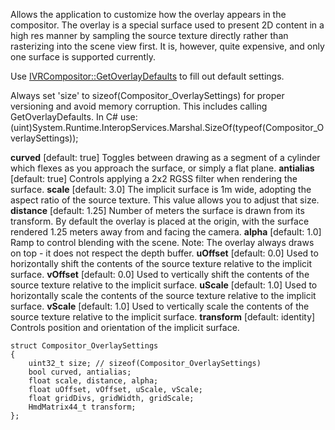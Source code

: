 Allows the application to customize how the overlay appears in the compositor.  The overlay is a special surface used to present 2D content in a high res manner by sampling the source texture directly rather than rasterizing into the scene view first.  It is, however, quite expensive, and only one surface is supported currently.

Use [IVRCompositor::GetOverlayDefaults](https://github.com/ValveSoftware/openvr/wiki/IVRCompositor::GetOverlayDefaults) to fill out default settings.

Always set 'size' to sizeof(Compositor_OverlaySettings) for proper versioning and avoid memory corruption.  This includes calling GetOverlayDefaults.  In C# use:
	(uint)System.Runtime.InteropServices.Marshal.SizeOf(typeof(Compositor_OverlaySettings));

**curved** [default: true] Toggles between drawing as a segment of a cylinder which flexes as you approach the surface, or simply a flat plane.
**antialias** [default: true] Controls applying a 2x2 RGSS filter when rendering the surface.
**scale** [default: 3.0] The implicit surface is 1m wide, adopting the aspect ratio of the source texture.  This value allows you to adjust that size.
**distance** [default: 1.25] Number of meters the surface is drawn from its transform.  By default the overlay is placed at the origin, with the surface rendered 1.25 meters away from and facing the camera.
**alpha** [default: 1.0] Ramp to control blending with the scene.  Note: The overlay always draws on top - it does not respect the depth buffer.
**uOffset** [default: 0.0] Used to horizontally shift the contents of the source texture relative to the implicit surface.
**vOffset** [default: 0.0] Used to vertically shift the contents of the source texture relative to the implicit surface.
**uScale** [default: 1.0] Used to horizontally scale the contents of the source texture relative to the implicit surface.
**vScale** [default: 1.0] Used to vertically scale the contents of the source texture relative to the implicit surface.
**transform** [default: identity] Controls position and orientation of the implicit surface.

	struct Compositor_OverlaySettings
	{
		uint32_t size; // sizeof(Compositor_OverlaySettings)
		bool curved, antialias;
		float scale, distance, alpha;
		float uOffset, vOffset, uScale, vScale;
		float gridDivs, gridWidth, gridScale;
		HmdMatrix44_t transform;
	};